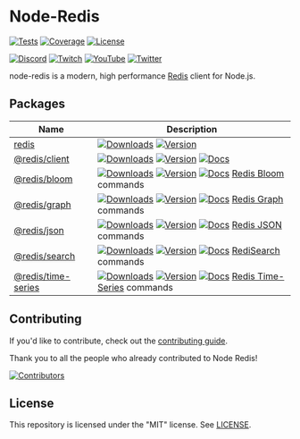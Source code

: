 # Node-Redis

[![Tests](https://img.shields.io/github/actions/workflow/status/redis/node-redis/tests.yml?branch=master)](https://github.com/redis/node-redis/actions/workflows/tests.yml)
[![Coverage](https://codecov.io/gh/redis/node-redis/branch/master/graph/badge.svg?token=xcfqHhJC37)](https://codecov.io/gh/redis/node-redis)
[![License](https://img.shields.io/github/license/redis/node-redis.svg)](https://github.com/redis/node-redis/blob/master/LICENSE)

[![Discord](https://img.shields.io/discord/697882427875393627.svg?style=social&logo=discord)](https://discord.gg/redis)
[![Twitch](https://img.shields.io/twitch/status/redisinc?style=social)](https://www.twitch.tv/redisinc)
[![YouTube](https://img.shields.io/youtube/channel/views/UCD78lHSwYqMlyetR0_P4Vig?style=social)](https://www.youtube.com/redisinc)
[![Twitter](https://img.shields.io/twitter/follow/redisinc?style=social)](https://twitter.com/redisinc)

node-redis is a modern, high performance [Redis](https://redis.io) client for Node.js.

## Packages

| Name                                         | Description                                                                                                                                                                                                                                                                                                                                                                                                                    |
|----------------------------------------------|--------------------------------------------------------------------------------------------------------------------------------------------------------------------------------------------------------------------------------------------------------------------------------------------------------------------------------------------------------------------------------------------------------------------------------|
| [redis](./packages/redis)                    | [![Downloads](https://img.shields.io/npm/dm/redis.svg)](https://www.npmjs.com/package/redis) [![Version](https://img.shields.io/npm/v/redis.svg)](https://www.npmjs.com/package/redis)                                                                                                                                                                                                                                         |
| [@redis/client](./packages/client)           | [![Downloads](https://img.shields.io/npm/dm/@redis/client.svg)](https://www.npmjs.com/package/@redis/client) [![Version](https://img.shields.io/npm/v/@redis/client.svg)](https://www.npmjs.com/package/@redis/client) [![Docs](https://img.shields.io/badge/-documentation-dc382c)](https://redis.js.org/documentation/client/)                                                                                               |
| [@redis/bloom](./packages/bloom)             | [![Downloads](https://img.shields.io/npm/dm/@redis/bloom.svg)](https://www.npmjs.com/package/@redis/bloom) [![Version](https://img.shields.io/npm/v/@redis/bloom.svg)](https://www.npmjs.com/package/@redis/bloom) [![Docs](https://img.shields.io/badge/-documentation-dc382c)](https://redis.js.org/documentation/bloom/) [Redis Bloom](https://oss.redis.com/redisbloom/) commands                                          |
| [@redis/graph](./packages/graph)             | [![Downloads](https://img.shields.io/npm/dm/@redis/graph.svg)](https://www.npmjs.com/package/@redis/graph) [![Version](https://img.shields.io/npm/v/@redis/graph.svg)](https://www.npmjs.com/package/@redis/graph) [![Docs](https://img.shields.io/badge/-documentation-dc382c)](https://redis.js.org/documentation/graph/) [Redis Graph](https://oss.redis.com/redisgraph/) commands                                          |
| [@redis/json](./packages/json)               | [![Downloads](https://img.shields.io/npm/dm/@redis/json.svg)](https://www.npmjs.com/package/@redis/json) [![Version](https://img.shields.io/npm/v/@redis/json.svg)](https://www.npmjs.com/package/@redis/json) [![Docs](https://img.shields.io/badge/-documentation-dc382c)](https://redis.js.org/documentation/json/) [Redis JSON](https://oss.redis.com/redisjson/) commands                                                 |
| [@redis/search](./packages/search)           | [![Downloads](https://img.shields.io/npm/dm/@redis/search.svg)](https://www.npmjs.com/package/@redis/search) [![Version](https://img.shields.io/npm/v/@redis/search.svg)](https://www.npmjs.com/package/@redis/search) [![Docs](https://img.shields.io/badge/-documentation-dc382c)](https://redis.js.org/documentation/search/) [RediSearch](https://oss.redis.com/redisearch/) commands                                      |
| [@redis/time-series](./packages/time-series) | [![Downloads](https://img.shields.io/npm/dm/@redis/time-series.svg)](https://www.npmjs.com/package/@redis/time-series) [![Version](https://img.shields.io/npm/v/@redis/time-series.svg)](https://www.npmjs.com/package/@redis/time-series) [![Docs](https://img.shields.io/badge/-documentation-dc382c)](https://redis.js.org/documentation/time-series/) [Redis Time-Series](https://oss.redis.com/redistimeseries/) commands |

## Contributing

If you'd like to contribute, check out the [contributing guide](CONTRIBUTING.md).

Thank you to all the people who already contributed to Node Redis!

[![Contributors](https://contrib.rocks/image?repo=redis/node-redis)](https://github.com/redis/node-redis/graphs/contributors)

## License

This repository is licensed under the "MIT" license. See [LICENSE](LICENSE).
